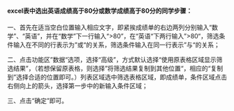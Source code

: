 ﻿#### **excel表中选出英语成绩高于80分或数学成绩高于80分的同学步骤：**

一、首先在适当空白位置输入相应文字，即紧挨成绩单的右边两列分别输入“数学”、“英语”，并在“数学”下一行输入“>80”，在“英语“下两行输入”>80“，筛选条件输入在不同的行表示为”或“的关系，筛选条件输入在同一行表示”与“的关系；

二、点击功能区”数据“选项，选择“高级”，方式默认选择“使用原表格区域显示筛选结果”，（若想保留原表格，则选择”将筛选结果复制到其他位置“，相应的“复制到”选择合适的位置即可。）列表区域选中筛选表格区域，即成绩单，条件区域点击右侧向上的箭头，选择第一步中的新输入条件区域；

三、点击“确定”即可。
